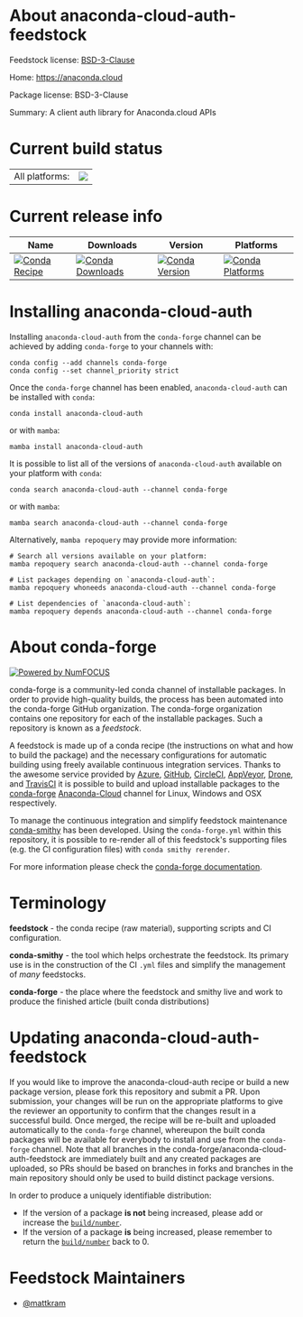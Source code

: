 About anaconda-cloud-auth-feedstock
===================================

Feedstock license: [BSD-3-Clause](https://github.com/conda-forge/anaconda-cloud-auth-feedstock/blob/main/LICENSE.txt)

Home: https://anaconda.cloud

Package license: BSD-3-Clause

Summary: A client auth library for Anaconda.cloud APIs

Current build status
====================


<table><tr><td>All platforms:</td>
    <td>
      <a href="https://dev.azure.com/conda-forge/feedstock-builds/_build/latest?definitionId=20118&branchName=main">
        <img src="https://dev.azure.com/conda-forge/feedstock-builds/_apis/build/status/anaconda-cloud-auth-feedstock?branchName=main">
      </a>
    </td>
  </tr>
</table>

Current release info
====================

| Name | Downloads | Version | Platforms |
| --- | --- | --- | --- |
| [![Conda Recipe](https://img.shields.io/badge/recipe-anaconda--cloud--auth-green.svg)](https://anaconda.org/conda-forge/anaconda-cloud-auth) | [![Conda Downloads](https://img.shields.io/conda/dn/conda-forge/anaconda-cloud-auth.svg)](https://anaconda.org/conda-forge/anaconda-cloud-auth) | [![Conda Version](https://img.shields.io/conda/vn/conda-forge/anaconda-cloud-auth.svg)](https://anaconda.org/conda-forge/anaconda-cloud-auth) | [![Conda Platforms](https://img.shields.io/conda/pn/conda-forge/anaconda-cloud-auth.svg)](https://anaconda.org/conda-forge/anaconda-cloud-auth) |

Installing anaconda-cloud-auth
==============================

Installing `anaconda-cloud-auth` from the `conda-forge` channel can be achieved by adding `conda-forge` to your channels with:

```
conda config --add channels conda-forge
conda config --set channel_priority strict
```

Once the `conda-forge` channel has been enabled, `anaconda-cloud-auth` can be installed with `conda`:

```
conda install anaconda-cloud-auth
```

or with `mamba`:

```
mamba install anaconda-cloud-auth
```

It is possible to list all of the versions of `anaconda-cloud-auth` available on your platform with `conda`:

```
conda search anaconda-cloud-auth --channel conda-forge
```

or with `mamba`:

```
mamba search anaconda-cloud-auth --channel conda-forge
```

Alternatively, `mamba repoquery` may provide more information:

```
# Search all versions available on your platform:
mamba repoquery search anaconda-cloud-auth --channel conda-forge

# List packages depending on `anaconda-cloud-auth`:
mamba repoquery whoneeds anaconda-cloud-auth --channel conda-forge

# List dependencies of `anaconda-cloud-auth`:
mamba repoquery depends anaconda-cloud-auth --channel conda-forge
```


About conda-forge
=================

[![Powered by
NumFOCUS](https://img.shields.io/badge/powered%20by-NumFOCUS-orange.svg?style=flat&colorA=E1523D&colorB=007D8A)](https://numfocus.org)

conda-forge is a community-led conda channel of installable packages.
In order to provide high-quality builds, the process has been automated into the
conda-forge GitHub organization. The conda-forge organization contains one repository
for each of the installable packages. Such a repository is known as a *feedstock*.

A feedstock is made up of a conda recipe (the instructions on what and how to build
the package) and the necessary configurations for automatic building using freely
available continuous integration services. Thanks to the awesome service provided by
[Azure](https://azure.microsoft.com/en-us/services/devops/), [GitHub](https://github.com/),
[CircleCI](https://circleci.com/), [AppVeyor](https://www.appveyor.com/),
[Drone](https://cloud.drone.io/welcome), and [TravisCI](https://travis-ci.com/)
it is possible to build and upload installable packages to the
[conda-forge](https://anaconda.org/conda-forge) [Anaconda-Cloud](https://anaconda.org/)
channel for Linux, Windows and OSX respectively.

To manage the continuous integration and simplify feedstock maintenance
[conda-smithy](https://github.com/conda-forge/conda-smithy) has been developed.
Using the ``conda-forge.yml`` within this repository, it is possible to re-render all of
this feedstock's supporting files (e.g. the CI configuration files) with ``conda smithy rerender``.

For more information please check the [conda-forge documentation](https://conda-forge.org/docs/).

Terminology
===========

**feedstock** - the conda recipe (raw material), supporting scripts and CI configuration.

**conda-smithy** - the tool which helps orchestrate the feedstock.
                   Its primary use is in the construction of the CI ``.yml`` files
                   and simplify the management of *many* feedstocks.

**conda-forge** - the place where the feedstock and smithy live and work to
                  produce the finished article (built conda distributions)


Updating anaconda-cloud-auth-feedstock
======================================

If you would like to improve the anaconda-cloud-auth recipe or build a new
package version, please fork this repository and submit a PR. Upon submission,
your changes will be run on the appropriate platforms to give the reviewer an
opportunity to confirm that the changes result in a successful build. Once
merged, the recipe will be re-built and uploaded automatically to the
`conda-forge` channel, whereupon the built conda packages will be available for
everybody to install and use from the `conda-forge` channel.
Note that all branches in the conda-forge/anaconda-cloud-auth-feedstock are
immediately built and any created packages are uploaded, so PRs should be based
on branches in forks and branches in the main repository should only be used to
build distinct package versions.

In order to produce a uniquely identifiable distribution:
 * If the version of a package **is not** being increased, please add or increase
   the [``build/number``](https://docs.conda.io/projects/conda-build/en/latest/resources/define-metadata.html#build-number-and-string).
 * If the version of a package **is** being increased, please remember to return
   the [``build/number``](https://docs.conda.io/projects/conda-build/en/latest/resources/define-metadata.html#build-number-and-string)
   back to 0.

Feedstock Maintainers
=====================

* [@mattkram](https://github.com/mattkram/)


<!-- dummy commit to enable rerendering -->


